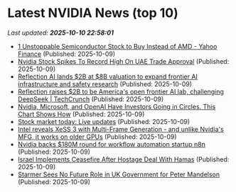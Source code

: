 # Latest NVIDIA News (top 10)
_Last updated: **2025-10-10 22:58:01**_

- [1 Unstoppable Semiconductor Stock to Buy Instead of AMD - Yahoo Finance](https://slashdot.org/firehose.pl?op=view&amp;id=179734628) (Published: 2025-10-09)
- [Nvidia Stock Spikes To Record High On UAE Trade Approval](https://biztoc.com/x/7e116b0b648183f7) (Published: 2025-10-09)
- [Reflection AI lands $2B at $8B valuation to expand frontier AI infrastructure and safety research](https://siliconangle.com/2025/10/09/reflection-ai-lands-2b-8b-valuation-expand-frontier-ai-infrastructure-safety-research/) (Published: 2025-10-09)
- [Reflection raises $2B to be America's open frontier AI lab, challenging DeepSeek | TechCrunch](https://techcrunch.com/2025/10/09/reflection-raises-2b-to-be-americas-open-frontier-ai-lab-challenging-deepseek/) (Published: 2025-10-09)
- [Nvidia, Microsoft, and OpenAI Have Investors Going in Circles. This Chart Shows How](https://biztoc.com/x/e45aab85ab39936f) (Published: 2025-10-09)
- [Stock market today: Live updates](https://www.cnbc.com/2025/10/09/stock-market-today-live-updates.html) (Published: 2025-10-09)
- [Intel reveals XeSS 3 with Multi-Frame Generation - and unlike Nvidia's MFG, it works on older GPUs](https://www.techradar.com/computing/gpu/intel-reveals-xess-3-with-multi-frame-generation-and-unlike-nvidias-mfg-it-works-on-older-gpus) (Published: 2025-10-09)
- [Nvidia backs $180M round for workflow automation startup n8n](https://siliconangle.com/2025/10/09/nvidia-backs-180m-round-workflow-automation-startup-n8n/) (Published: 2025-10-09)
- [Israel Implements Ceasefire After Hostage Deal With Hamas](https://biztoc.com/x/7427b09cb00ede78) (Published: 2025-10-09)
- [Starmer Sees No Future Role in UK Government for Peter Mandelson](https://biztoc.com/x/6b9e2b8e0c975da8) (Published: 2025-10-09)
